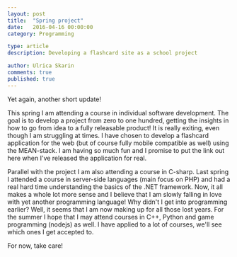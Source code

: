```yaml
---
layout: post
title:  "Spring project"
date:   2016-04-16 00:00:00
category: Programming

type: article
description: Developing a flashcard site as a school project

author: Ulrica Skarin
comments: true
published: true
---
```


Yet again, another short update!

This spring I am attending a course in individual software development. The goal is to develop a project from zero to
one hundred, getting the insights in how to go from idea to a fully releasable product! It is really
exiting, even though I am struggling at times. I have chosen to develop a flashcard application for the web (but of
course fully mobile compatible as well) using the MEAN-stack. I am having so much fun and I promise to put the link out
here when I've released the application for real.

Parallel with the project I am also attending a course in C-sharp. Last spring I attended a course in
server-side languages (main focus on PHP) and had a real hard time understanding the basics of the .NET framework. Now,
it all makes a whole lot more sense and I believe that I am slowly falling in love with yet another programming language!
Why didn't I get into programming earlier? Well, it seems that I am now making up for all those lost years. For the
summer I hope that I may attend courses in C++, Python and game programming (nodejs) as well. I have applied to a lot of courses,
we'll see which ones I get accepted to.

For now, take care!




